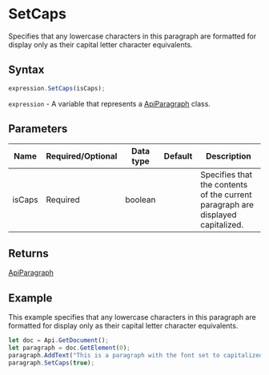 # SetCaps

Specifies that any lowercase characters in this paragraph are formatted for display only as their capital letter character equivalents.

## Syntax

```javascript
expression.SetCaps(isCaps);
```

`expression` - A variable that represents a [ApiParagraph](../ApiParagraph.md) class.

## Parameters

| **Name** | **Required/Optional** | **Data type** | **Default** | **Description** |
| ------------- | ------------- | ------------- | ------------- | ------------- |
| isCaps | Required | boolean |  | Specifies that the contents of the current paragraph are displayed capitalized. |

## Returns

[ApiParagraph](../../ApiParagraph/ApiParagraph.md)

## Example

This example specifies that any lowercase characters in this paragraph are formatted for display only as their capital letter character equivalents.

```javascript
let doc = Api.GetDocument();
let paragraph = doc.GetElement(0);
paragraph.AddText("This is a paragraph with the font set to capitalized letters.");
paragraph.SetCaps(true);
```
